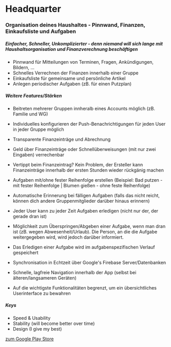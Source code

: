 # Headquarter
### Organisation deines Haushaltes - Pinnwand, Finanzen, Einkaufsliste und Aufgaben
##### Einfacher, Schneller, Unkomplizierter - denn niemand will sich lange mit Haushaltsorganisation und Finanzverechnung beschäftigen

- Pinnwand für Mitteilungen von Terminen, Fragen, Ankündigungen, Bildern, ...
- Schnelles Verrechnen der Finanzen innerhalb einer Gruppe
- Einkaufsliste für gemeinsame und persönliche Artikel
- Anlegen periodischer Aufgaben (zB. für einen Putzplan)

##### Weitere Features/Stärken
- Beitreten mehrerer Gruppen innheralb eines Accounts möglich (zB. Familie und WG)
- Individuelles konfigurieren der Push-Benachrichtigungen für jeden User in jeder Gruppe möglich
- Transparente Finanzeinträge und Abrechnung
- Geld über Finanzeinträge oder Schnellüberweisungen (mit nur zwei Eingaben) verrechenbar
- Vertippt beim Finanzeintrag? Kein Problem, der Ersteller kann Finanzeinträge innerhalb der ersten Stunden wieder rückgänig machen
- Aufgaben mit/ohne fester Reihenfolge erstellen (Beispiel: Bad putzen - mit fester Reihenfolge | Blumen gießen - ohne feste Reihenfolge)
- Automatische Erinnerung bei fälligen Aufgaben (falls das nicht reicht, können dich andere Gruppenmitglieder darüber hinaus erinnern)
- Jeder User kann zu jeder Zeit Aufgaben erledigen (nicht nur der, der gerade dran ist)
- Möglichkeit zum Überspringen/Abgeben einer Aufgabe, wenn man dran ist (zB. wegen Abwesenheit/Urlaub). Die Person, an die die Aufgabe weitergegeben wird, wird jedoch darüber informiert.
- Das Erledigen einer Aufgabe wird im aufgabenspezifischen Verlauf gespeichert


- Synchronisation in Echtzeit über Google's Firebase Server/Datenbanken
- Schnelle, lagfreie Navigation innerhalb der App (selbst bei älteren/langsameren Geräten)
- Auf die wichtigste Funktionalitäten begrenzt, um ein übersichtliches Userinterface zu bewahren

##### Keys
- Speed & Usability
- Stability (will become better over time)
- Design (I give my best)

[zum Google Play Store](https://play.google.com/store/apps/details?id=christian.eilers.flibber)
